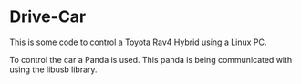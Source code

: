# Drive-Car
This is some code to control a Toyota Rav4 Hybrid using a Linux PC.

To control the car a Panda is used. This panda is being communicated with using the libusb library.
